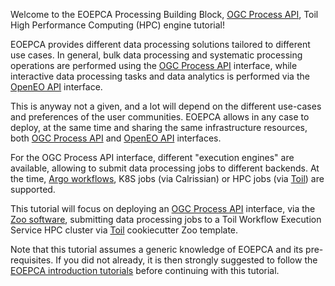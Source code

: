 Welcome to the EOEPCA Processing Building Block, [OGC Process API](https://ogcapi.ogc.org/processes/), Toil High Performance Computing (HPC) engine tutorial!

EOEPCA provides different data processing solutions tailored to different use cases. In general, bulk data processing and systematic processing operations are performed using the [OGC Process API](https://ogcapi.ogc.org/processes/) interface, while interactive data processing tasks and data analytics is performed via the [OpenEO API](https://api.openeo.org/) interface.

This is anyway not a given, and a lot will depend on the different use-cases and preferences of the user communities. EOEPCA allows in any case to deploy, at the same time and sharing the same infrastructure resources, both [OGC Process API](https://ogcapi.ogc.org/processes/) and [OpenEO API](https://api.openeo.org/) interfaces.

For the OGC Process API interface, different "execution engines" are available, allowing to submit data processing jobs to different backends. At the time, [Argo workflows](./argo), K8S jobs (via Calrissian) or HPC jobs (via [Toil](./toil)) are supported.

This tutorial will focus on deploying an [OGC Process API](https://ogcapi.ogc.org/processes/) interface, via the [Zoo software](https://zoo-project.org/), submitting data processing jobs to a Toil Workflow Execution Service HPC cluster via [Toil](https://toil.readthedocs.io/en/master/running/server/wes.html) cookiecutter Zoo template.

Note that this tutorial assumes a generic knowledge of EOEPCA and its pre-requisites. If you did not already, it is then strongly suggested to follow the [EOEPCA introduction tutorials](../intro) before continuing with this tutorial.
